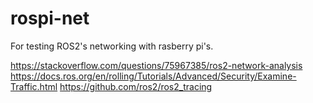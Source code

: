 # rospi-net
For testing ROS2's networking with rasberry pi's.

https://stackoverflow.com/questions/75967385/ros2-network-analysis
https://docs.ros.org/en/rolling/Tutorials/Advanced/Security/Examine-Traffic.html
https://github.com/ros2/ros2_tracing
